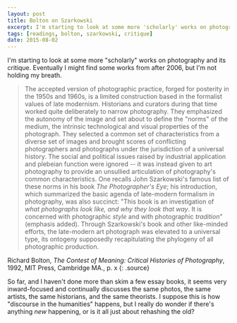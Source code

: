 ```yaml
---
layout: post
title: Bolton on Szarkowski
excerpt: I'm starting to look at some more 'scholarly' works on photography and its critique.
tags: [readings, bolton, szarkowski, critique]
date: 2015-08-02
---
```


I'm starting to look at some more "scholarly" works on photography and its critique. Eventually I might find some works from after 2006, but I'm not holding my breath.


> The accepted version of photographic practice, forged for posterity in the 1950s and 1960s, is a limited construction based in the formalist values of late modernism. Historians and curators during that time worked quite deliberately to narrow photography. They emphasized the autonomy of the image and set about to define the "norms" of the medium, the intrinsic technological and visual properties of the photograph. They selected a common set of characteristics from a diverse set of images and brought scores of conflicting photographers and photographs under the jurisdiction of a universal history. The social and political issues raised by industrial application and plebeian function were ignored -- it was instead given to art photography to provide an unsullied articulation of photography's common characteristics. One recalls John Szarkowski's famous list of these norms in his book _The Photographer's Eye_; his introduction, which summarized the basic agenda of late-modern formalism in photography, was also succinct: "This book is an investigation of _what photographs look like, and why they look that way_. It is concerned with photographic _style_ and with photographic _tradition_" (emphasis added). Through Szarkowski's book and other like-minded efforts, the late-modern art photograph was elevated to a universal type, its ontogeny supposedly recapitulating the phylogeny of all photographic production.

Richard Bolton, _The Contest of Meaning: Critical Histories of Photography_, 1992, MIT Press, Cambridge MA., p. x
{: .source}


So far, and I haven't done more than skim a few essay books, it seems very inward-focused and continually discusses the same photos, the same artists, the same historians, and the same theorists. I suppose this is how "discourse in the humanities" happens, but I really do wonder if there's anything *new* happening, or is it all just about rehashing the old?
